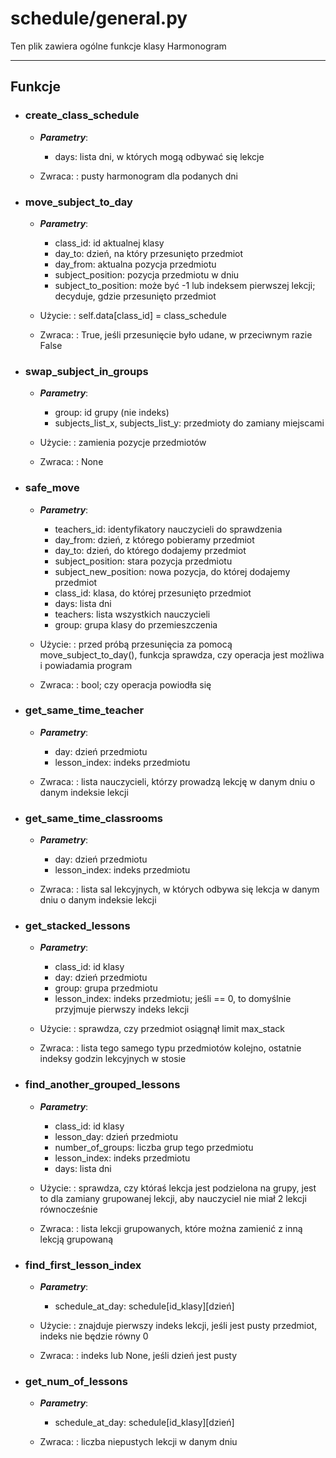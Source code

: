 # schedule/general.py

Ten plik zawiera ogólne funkcje klasy Harmonogram

---

## Funkcje
  * ### create_class_schedule
    * ***Parametry***:
        * days: lista dni, w których mogą odbywać się lekcje

    * Zwraca:
    : pusty harmonogram dla podanych dni
  
  * ### move_subject_to_day
    * ***Parametry***:
        * class_id: id aktualnej klasy
        * day_to: dzień, na który przesunięto przedmiot
        * day_from: aktualna pozycja przedmiotu
        * subject_position: pozycja przedmiotu w dniu
        * subject_to_position: może być -1 lub indeksem pierwszej lekcji; 
      decyduje, gdzie przesunięto przedmiot

    * Użycie:
    : self.data[class_id] = class_schedule

    * Zwraca:
    : True, jeśli przesunięcie było udane, w przeciwnym razie False
  
  * ### swap_subject_in_groups
    * ***Parametry***:
        * group: id grupy (nie indeks)
        * subjects_list_x, subjects_list_y: przedmioty do zamiany miejscami

    * Użycie:
    : zamienia pozycje przedmiotów

    * Zwraca:
    : None
  
  * ### safe_move
    * ***Parametry***:
        * teachers_id: identyfikatory nauczycieli do sprawdzenia
        * day_from: dzień, z którego pobieramy przedmiot
        * day_to: dzień, do którego dodajemy przedmiot
        * subject_position: stara pozycja przedmiotu
        * subject_new_position: nowa pozycja, do której dodajemy przedmiot
        * class_id: klasa, do której przesunięto przedmiot
        * days: lista dni
        * teachers: lista wszystkich nauczycieli
        * group: grupa klasy do przemieszczenia

    * Użycie:
    : przed próbą przesunięcia za pomocą move_subject_to_day(), funkcja sprawdza, czy operacja jest możliwa
    i powiadamia program

    * Zwraca:
    : bool; czy operacja powiodła się

  * ### get_same_time_teacher
    * ***Parametry***:
        * day: dzień przedmiotu
        * lesson_index: indeks przedmiotu

    * Zwraca:
    : lista nauczycieli, którzy prowadzą lekcję w danym dniu o danym indeksie lekcji
  
  * ### get_same_time_classrooms
    * ***Parametry***:
        * day: dzień przedmiotu
        * lesson_index: indeks przedmiotu

    * Zwraca:
    : lista sal lekcyjnych, w których odbywa się lekcja w danym dniu o danym indeksie lekcji

  * ### get_stacked_lessons
    * ***Parametry***:
        * class_id: id klasy
        * day: dzień przedmiotu
        * group: grupa przedmiotu
        * lesson_index: indeks przedmiotu; jeśli == 0, to domyślnie przyjmuje pierwszy indeks lekcji

    * Użycie:
    : sprawdza, czy przedmiot osiągnął limit max_stack

    * Zwraca:
    : lista tego samego typu przedmiotów kolejno, ostatnie indeksy godzin lekcyjnych w stosie

  * ### find_another_grouped_lessons
    * ***Parametry***:
        * class_id: id klasy
        * lesson_day: dzień przedmiotu
        * number_of_groups: liczba grup tego przedmiotu
        * lesson_index: indeks przedmiotu
        * days: lista dni

    * Użycie:
    : sprawdza, czy któraś lekcja jest podzielona na grupy, 
    jest to dla zamiany grupowanej lekcji, aby nauczyciel nie miał 2 lekcji równocześnie

    * Zwraca:
    : lista lekcji grupowanych, które można zamienić z inną lekcją grupowaną

  * ### find_first_lesson_index
    * ***Parametry***:
        * schedule_at_day: schedule[id_klasy][dzień]
    
    * Użycie:
    : znajduje pierwszy indeks lekcji, jeśli jest pusty przedmiot, indeks nie będzie równy 0
    
    * Zwraca:
    : indeks lub None, jeśli dzień jest pusty

  * ### get_num_of_lessons
    * ***Parametry***:
        * schedule_at_day: schedule[id_klasy][dzień]
    
    * Zwraca:
    : liczba niepustych lekcji w danym dniu
